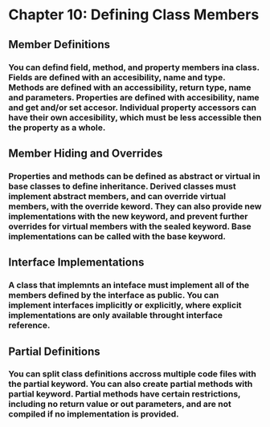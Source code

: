 # Chapter 10: Defining Class Members

## Member Definitions
### You can defind field, method, and property members ina class. Fields are defined with an accesibility, name and type. Methods are defined with an accessibility, return type, name and parameters. Properties are defined with accesibility, name and get and/or set accesor. Individual property accessors can have their own accesibility, which must be less accessible then the property as a whole. 

## Member Hiding and Overrides
### Properties and methods can be defined as abstract or virtual in base classes to define inheritance. Derived classes must implement abstract members, and can override virtual members, with the override keword. They can also provide new implementations with the new keyword, and prevent further overrides for virtual members with the sealed keyword. Base implementations can be called with the base keyword.

## Interface Implementations
### A class that implemnts an inteface must implement all of the members defined by the interface as public. You can implement interfaces implicitly or explicitly, where explicit implementations are only available throught interface reference.

## Partial Definitions
### You can split class definitions accross multiple code files with the partial keyword. You can also create partial methods with partial keyword. Partial methods have certain restrictions, including no return value or out parameters, and are not compiled if no implementation is provided.  
